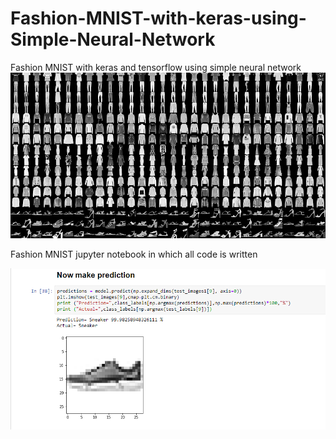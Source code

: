 # Fashion-MNIST-with-keras-using-Simple-Neural-Network
Fashion MNIST with keras and tensorflow using simple neural network
![alt text](https://github.com/ravimaurya1/Fashion-MNIST-with-keras-using-Simple-Neural-Network/blob/master/images/mnist.png)

Fashion MNIST jupyter notebook in which all code is written

![alt text](https://github.com/ravimaurya1/Fashion-MNIST-with-keras-using-Simple-Neural-Network/blob/master/images/1.png)
